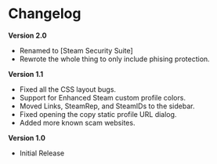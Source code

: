 # Changelog

**Version 2.0**
- Renamed to [Steam Security Suite]
- Rewrote the whole thing to only include phising protection.

**Version 1.1**
- Fixed all the CSS layout bugs.
- Support for Enhanced Steam custom profile colors.
- Moved Links, SteamRep, and SteamIDs to the sidebar.
- Fixed opening the copy static profile URL dialog.
- Added more known scam websites.

**Version 1.0**
- Initial Release